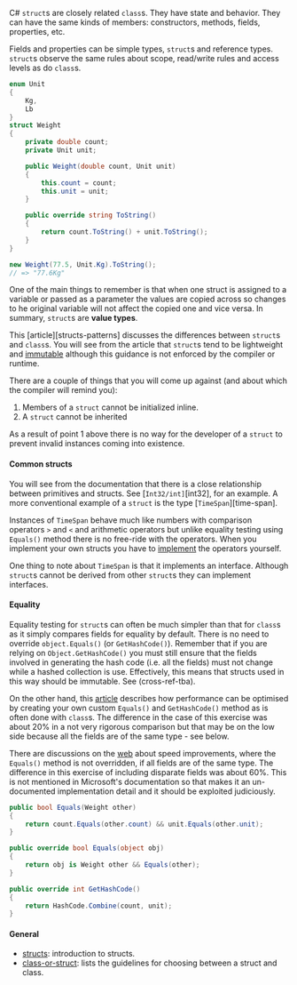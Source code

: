 C# `struct`s are closely related `class`s. They have state and behavior. They can have the same kinds of members: constructors, methods, fields, properties, etc.

Fields and properties can be simple types, `struct`s and reference types. `struct`s observe the same rules about scope, read/write rules and access levels as do `class`s.

```csharp
enum Unit
{
    Kg,
    Lb
}
struct Weight
{
    private double count;
    private Unit unit;

    public Weight(double count, Unit unit)
    {
        this.count = count;
        this.unit = unit;
    }

    public override string ToString()
    {
        return count.ToString() + unit.ToString();
    }
}

new Weight(77.5, Unit.Kg).ToString();
// => "77.6Kg"
```

One of the main things to remember is that when one struct is assigned to a variable or passed as a parameter the values are copied across so changes to he original variable will not affect the copied one and vice versa. In summary, `struct`s are **value types**.

This [article][structs-patterns] discusses the differences between `struct`s and `class`s. You will see from the article that `struct`s tend to be lightweight and [immutable][structs-immutable] although this guidance is not enforced by the compiler or runtime.

There are a couple of things that you will come up against (and about which the compiler will remind you):

1. Members of a `struct` cannot be initialized inline.
2. A `struct` cannot be inherited

As a result of point 1 above there is no way for the developer of a `struct` to prevent invalid instances coming into existence.

#### Common structs

You will see from the documentation that there is a close relationship between primitives and structs.  See [`Int32/int]`[int32], for an example.  A more conventional example of a `struct` is the type [`TimeSpan`][time-span].

Instances of `TimeSpan` behave much like numbers with comparison operators `>` and `<` and arithmetic operators but unlike equality testing using `Equals()` method there is no free-ride with the operators. When you implement your own structs you have to [implement][operators] the operators yourself.

One thing to note about `TimeSpan` is that it implements an interface. Although `struct`s cannot be derived from other `struct`s they can implement interfaces.

#### Equality

Equality testing for `struct`s can often be much simpler than that for `class`s as it simply compares fields for equality by default. There is no need to override `object.Equals()` (or `GetHashCode()`). Remember that if you are relying on `Object.GetHashCode()` you must still ensure that the fields involved in generating the hash code (i.e. all the fields) must not change while a hashed collection is use. Effectively, this means that structs used in this way should be immutable. See (cross-ref-tba).

On the other hand, this [article][equality] describes how performance can be optimised by creating your own custom `Equals()` and `GetHashCode()` method as is often done with `class`s. The difference in the case of this exercise was about 20% in a not very rigorous comparison but that may be on the low side because all the fields are of the same type - see below.

There are discussions on the [web][equality-performance] about speed improvements, where the `Equals()` method is not overridden, if all fields are of the same type. The difference in this exercise of including disparate fields was about 60%. This is not mentioned in Microsoft's documentation so that makes it an un-documented implementation detail and it should be exploited judiciously.

```csharp
public bool Equals(Weight other)
{
    return count.Equals(other.count) && unit.Equals(other.unit);
}

public override bool Equals(object obj)
{
    return obj is Weight other && Equals(other);
}

public override int GetHashCode()
{
    return HashCode.Combine(count, unit);
}
```

#### General

- [structs][structs]: introduction to structs.
- [class-or-struct][class-or-struct]: lists the guidelines for choosing between a struct and class.

[structs-immutable]: https://stackoverflow.com/a/3753640/96167
[date-time]: https://docs.microsoft.com/en-us/dotnet/api/system.datetime?view=netcore-3.1
[operators]: https://docs.microsoft.com/en-us/dotnet/csharp/language-reference/operators/operator-overloading
[equality]: https://docs.microsoft.com/en-us/dotnet/csharp/programming-guide/statements-expressions-operators/how-to-define-value-equality-for-a-type
[equality-performance]: https://medium.com/@semuserable/c-journey-into-struct-equality-comparison-deep-dive-9693f74562f1
[structs]: https://docs.microsoft.com/en-us/dotnet/csharp/language-reference/builtin-types/struct
[class-or-struct]: https://docs.microsoft.com/en-us/dotnet/standard/design-guidelines/choosing-between-class-and-struct
